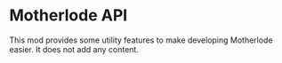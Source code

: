 # Motherlode API
This mod provides some utility features to make developing Motherlode easier. It does not add any content.
